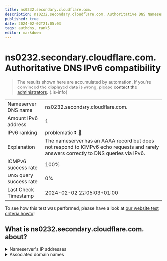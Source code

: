 ```yaml
---
title: ns0232.secondary.cloudflare.com.
description: ns0232.secondary.cloudflare.com. Authoritative DNS Nameserver IPv6 compatibility
published: true
date: 2024-02-02T21:05:03
tags: authdns, rank5
editor: markdown
---
```


# ns0232.secondary.cloudflare.com. Authoritative DNS IPv6 compatibility

> The results shown here are accumulated by automation. If you're convinced the displayed data is wrong, please [contact the administrators](/howto/chat). 
{.is-info}




|   |   |
| - | - |
| Nameserver DNS name | ns0232.secondary.cloudflare.com.
| Amount IPv6 address | 1
| IPv6 ranking | problematic :arrow_double_down: [🔗](/howto/ranking) |
| Explanation | The nameserver has an AAAA record but does not respond to ICMPv6 echo requests and rarely answers correctly to DNS queries via IPv6. |
| ICMPv6 success rate | 100%|
| DNS query success rate | 0% |
| Last Check Timestamp | 2024-02-02 22:05:03+01:00 |

To see how this test was performed, please have a look at [our website test criteria howto](/howto/testcriteria/authdns)!


## What is ns0232.secondary.cloudflare.com. about?




<details>
<summary>Nameserver's IP addresses</summary>

2606:4700:59::a29f:216b

</details>



<details>
<summary>Associated domain names</summary>

www.caixabank.com

</details>
